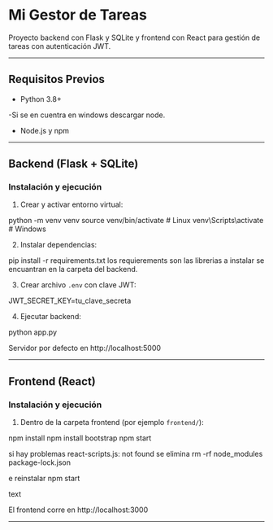 # Mi Gestor de Tareas

Proyecto backend con Flask y SQLite y frontend con React para gestión de tareas con autenticación JWT.

---

## Requisitos Previos

- Python 3.8+
  
-Si se en cuentra en windows descargar node.
- Node.js y npm

---

## Backend (Flask + SQLite)

### Instalación y ejecución

1. Crear y activar entorno virtual:

python -m venv venv
source venv/bin/activate # Linux
venv\Scripts\activate # Windows


2. Instalar dependencias:

pip install -r requirements.txt
los requierements son las librerias a instalar se encuantran en la carpeta del backend.


3. Crear archivo `.env` con clave JWT:

JWT_SECRET_KEY=tu_clave_secreta


4. Ejecutar backend:

python app.py

Servidor por defecto en http://localhost:5000

---

## Frontend (React)

### Instalación y ejecución

1. Dentro de la carpeta frontend (por ejemplo `frontend/`):

npm install
npm install bootstrap
npm start


si hay problemas 
react-scripts.js: not found
se elimina rm -rf node_modules package-lock.json

 e reinstalar
 npm start

text

El frontend corre en http://localhost:3000

---

